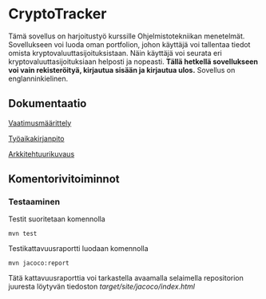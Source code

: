 # CryptoTracker

Tämä sovellus on harjoitustyö kurssille Ohjelmistotekniikan menetelmät. Sovellukseen voi luoda oman portfolion, johon käyttäjä voi tallentaa tiedot omista kryptovaluuttasijoituksistaan. Näin käyttäjä voi seurata eri kryptovaluuttasijoituksiaan helposti ja nopeasti. **Tällä hetkellä sovellukseen voi vain rekisteröityä, kirjautua sisään ja kirjautua ulos.** Sovellus on englanninkielinen.

## Dokumentaatio

[Vaatimusmäärittely](https://github.com/nakkekakke/CryptoTracker/blob/master/dokumentointi/vaatimusmaarittely.md)

[Työaikakirjanpito](https://github.com/nakkekakke/CryptoTracker/blob/master/dokumentointi/tyoaikakirjanpito.md)

[Arkkitehtuurikuvaus](https://github.com/nakkekakke/CryptoTracker/blob/master/dokumentointi/arkkitehtuuri.md)

## Komentorivitoiminnot

### Testaaminen

Testit suoritetaan komennolla

```
mvn test
```

Testikattavuusraportti luodaan komennolla

```
mvn jacoco:report
```

Tätä kattavuusraporttia voi tarkastella avaamalla selaimella repositorion juuresta löytyvän tiedoston _target/site/jacoco/index.html_
